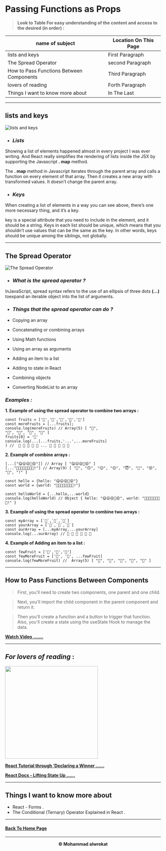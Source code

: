 # Passing Functions as Props

> **Look to Table For easy understanding of the content and access to the desired (in order) :**

|name of subject      | Location On This Page|
|---------------------|---------------------|
|lists and keys|First Paragraph|
|The Spread Operator|second Paragraph|
|How to Pass Functions Between Components|Third Paragraph|
|lovers of reading|Forth Paragraph|
|Things I want to know more about|In The Last|

---
## lists and keys

![lists and keys](https://i.morioh.com/200626/ec9a9e94.jpg)

* ### ***Lists***

Showing a list of elements happened almost in every project I was ever writing. And React really simplifies the rendering of lists inside the JSX by supporting the Javascript **. map** method.

The **. map** method in Javascript iterates through the parent array and calls a function on every element of that array. Then it creates a new array with transformed values. It doesn’t change the parent array.

* ### ***Keys***

When creating a list of elements in a way you can see above, there’s one more necessary thing, and it’s a key.

key is a special attribute that you need to include in the element, and it should be a string. Keys in each list should be unique, which means that you shouldn’t use values that can be the same as the key. In other words, keys should be unique among the siblings, not globally.

---
## The Spread Operator

![The Spread Operator](https://i.ytimg.com/vi/pYI-UuZVtHI/maxresdefault.jpg)

* ### ***What is the spread operator ?***

InJavaScript, spread syntax refers to the use of an ellipsis of three dots **(…)** toexpand an iterable object into the list of arguments.

* ### ***Things that the spread operator can do ?***

* Copying an array
* Concatenating or combining arrays
* Using Math functions
* Using an array as arguments
* Adding an item to a list
* Adding to state in React
* Combining objects
* Converting NodeList to an array

### ***Examples :***

**1. Example of using the spread operator to combine two arrays :**

>
    const fruits = ['🍏','🍊','🍌','🍉','🍍']
    const moreFruits = [...fruits];
    console.log(moreFruits) // Array(5) [ "🍏", 
    "🍊", "🍌", "🍉", "🍍" ]
    fruits[0] = '🍑'
    console.log(...[...fruits,'...',...moreFruits]
    ) //  🍑 🍊 🍌 🍉 🍍 ... 🍏 🍊 🍌 🍉 🍍

**2. Example of combine arrays :**
>
    [...["😋😛😜🤪😝"]] // Array [ "😋😛😜🤪😝" ]
    [..."🙂🙃😉😊😇🥰😍🤩!"] // Array(9) [ "🙂", "🙃", "😉", "😊", "😇", "🥰", "😍", "🤩", "!" ]

    const hello = {hello: "😋😛😜🤪😝"}
    const world = {world: "🙂🙃😉😊😇🥰😍🤩!"}

    const helloWorld = {...hello,...world}
    console.log(helloWorld) // Object { hello: "😋😛😜🤪😝", world: "🙂🙃😉😊😇🥰😍🤩!" }

**3. Example of using the spread operator to combine two arrays :**
>
    const myArray = [`🤪`,`🐻`,`🎌`]
    const yourArray = [`🙂`,`🤗`,`🤩`]
    const ourArray = [...myArray,...yourArray]
    console.log(...ourArray) // 🤪 🐻 🎌 🙂 🤗 🤩

**4. Example of Adding an item to a list :**
>
    const fewFruit = ['🍏','🍊','🍌']
    const fewMoreFruit = ['🍉', '🍍', ...fewFruit]
    console.log(fewMoreFruit) //  Array(5) [ "🍉", "🍍", "🍏", "🍊", "🍌" ]

---
## How to Pass Functions Between Components


>First, you'll need to create two components, one parent and one child.

>Next, you'll import the child component in the parent component and return it.

>Then you'll create a function and a button to trigger that function. Also, you'll create a state using the useState Hook to manage the data.

**[Watch Video .......](https://www.youtube.com/watch?v=IYvD9oBCuJI)**

---
## ***For lovers of reading*** :

<img src='https://www.lovereading.co.uk/content/images/love-reading-generic-facebook-image.jpg' height='300'>


**[React Tutorial through ‘Declaring a Winner  ......](https://reactjs.org/tutorial/tutorial.html)**


**[React Docs - Lifting State Up  ......](https://reactjs.org/docs/lifting-state-up.html)**

---
## Things I want to know more about

* React - Forms .
* The Conditional (Ternary) Operator Explained in React .

---
#### [Back To Home Page](https://mhmadwrekat.github.io/reading-notes)

---
<b>
<p align="center">
© Mohammad alwrekat
</p>
